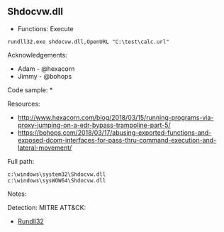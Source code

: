 ## Shdocvw.dll

* Functions: Execute

```
rundll32.exe shdocvw.dll,OpenURL "C:\test\calc.url"
```

Acknowledgements:
* Adam - @hexacorn
* Jimmy - @bohops

Code sample:
* 

Resources:
* http://www.hexacorn.com/blog/2018/03/15/running-programs-via-proxy-jumping-on-a-edr-bypass-trampoline-part-5/
* https://bohops.com/2018/03/17/abusing-exported-functions-and-exposed-dcom-interfaces-for-pass-thru-command-execution-and-lateral-movement/

Full path:
```
c:\windows\system32\Shdocvw.dll
c:\windows\sysWOW64\Shdocvw.dll
```

Notes:


Detection:
MITRE ATT&CK:
* [Rundll32](https://attack.mitre.org/wiki/Technique/T1085)
